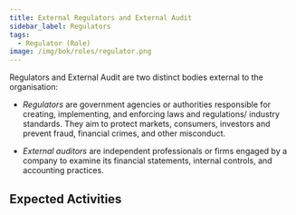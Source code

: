 ```yaml
---
title: External Regulators and External Audit
sidebar_label: Regulators
tags: 
  - Regulator (Role)
image: /img/bok/roles/regulator.png
---
```


<BoxOut title="Regulators / External Audit" image="/img/bok/roles/regulator.png">

Regulators and External Audit are two distinct bodies external to the organisation:

- _Regulators_ are government agencies or authorities responsible for creating, implementing, and enforcing laws and regulations/ industry standards.  They aim to protect markets, consumers, investors and prevent fraud, financial crimes, and other misconduct. 

- _External auditors_ are independent professionals or firms engaged by a company to examine its financial statements, internal controls, and accounting practices.

</BoxOut>

## Expected Activities

<BokTagList tag="Regulator (Role)" filter="Activities" />